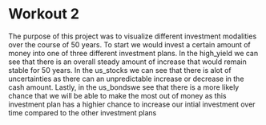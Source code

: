 
# Workout 2

The purpose of this project was to visualize different investment modalities over the course of 50 years. To start we would invest a certain amount of money into one of three different investment plans. In the high_yield we can see that there is an overall steady amount of increase that would remain stable for 50 years. In the us_stocks we can see that there is alot of uncertainties as there can an unpredictable increase or decrease in the cash amount. Lastly, in the us_bondswe see that there is a more likely chance that we will be able to make the most out of money as this investment plan has a highier chance to increase our intial investment over time compared to the other investment plans 
